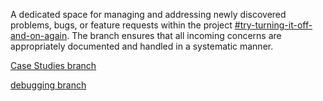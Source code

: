 A dedicated space for managing and addressing newly discovered problems, bugs, or feature requests within the project [#try-turning-it-off-and-on-again](https://github.com/AlexGxtr/try-turning-it-off-and-on-again). The branch ensures that all incoming concerns are appropriately documented and handled in a systematic manner. 

[Case Studies branch](https://github.com/AlexGxtr/try-turning-it-off-and-on-again/tree/CaseStudies)

[debugging branch](https://github.com/AlexGxtr/try-turning-it-off-and-on-again/tree/New-issues/debugging)
